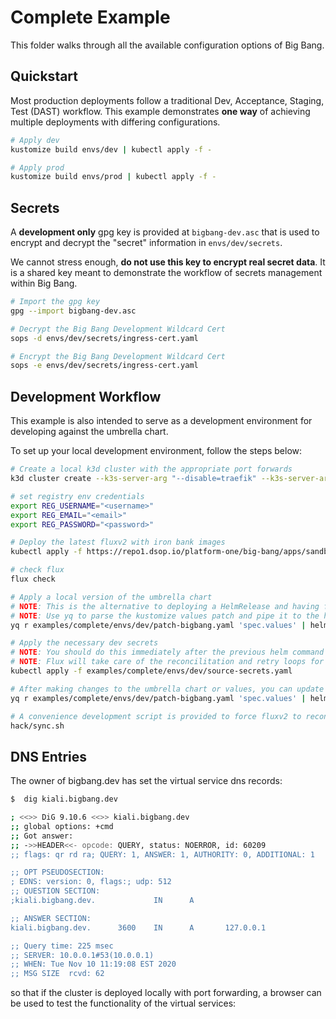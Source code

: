 # Complete Example

This folder walks through all the available configuration options of Big Bang.

## Quickstart

Most production deployments follow a traditional Dev, Acceptance, Staging, Test (DAST) workflow.  This example demonstrates __one way__ of achieving multiple deployments with differing configurations.

```bash
# Apply dev
kustomize build envs/dev | kubectl apply -f -

# Apply prod
kustomize build envs/prod | kubectl apply -f -
```

## Secrets

A __development only__ gpg key is provided at `bigbang-dev.asc` that is used to encrypt and decrypt the "secret" information in `envs/dev/secrets`.

We cannot stress enough, __do not use this key to encrypt real secret data__.  It is a shared key meant to demonstrate the workflow of secrets management within Big Bang.

```bash
# Import the gpg key
gpg --import bigbang-dev.asc

# Decrypt the Big Bang Development Wildcard Cert
sops -d envs/dev/secrets/ingress-cert.yaml

# Encrypt the Big Bang Development Wildcard Cert
sops -e envs/dev/secrets/ingress-cert.yaml
```

## Development Workflow

This example is also intended to serve as a development environment for developing against the umbrella chart.

To set up your local development environment, follow the steps below:

```bash
# Create a local k3d cluster with the appropriate port forwards
k3d cluster create --k3s-server-arg "--disable=traefik" --k3s-server-arg "--disable=metrics-server" -p 80:80@loadbalancer -p 443:443@loadbalancer

# set registry env credentials
export REG_USERNAME="<username>"
export REG_EMAIL="<email>"
export REG_PASSWORD="<password>"

# Deploy the latest fluxv2 with iron bank images
kubectl apply -f https://repo1.dsop.io/platform-one/big-bang/apps/sandbox/fluxv2/-/raw/master/flux-system.yaml

# check flux
flux check

# Apply a local version of the umbrella chart
# NOTE: This is the alternative to deploying a HelmRelease and having flux manage it, we use a local copy to avoid having to commit every change
# NOTE: Use yq to parse the kustomize values patch and pipe it to the helm values
yq r examples/complete/envs/dev/patch-bigbang.yaml 'spec.values' | helm upgrade -i bigbang chart -n bigbang --create-namespace --set registryCredentials.username="${REG_USERNAME}" --set registryCredentials.password="${REG_PASSWORD}" --set registryCredentials.email="${REG_EMAIL}" -f -

# Apply the necessary dev secrets
# NOTE: You should do this immediately after the previous helm command in case there are any secrets that the helm charts require to boot
# NOTE: Flux will take care of the reconcilitation and retry loops for us, it is normal to see resources fail to deploy a few times on boot
kubectl apply -f examples/complete/envs/dev/source-secrets.yaml

# After making changes to the umbrella chart or values, you can update the chart idempotently
yq r examples/complete/envs/dev/patch-bigbang.yaml 'spec.values' | helm upgrade -i bigbang chart -n bigbang --create-namespace --set registryCredentials.username="${REG_USERNAME}" --set registryCredentials.password="${REG_PASSWORD}" --set registryCredentials.email="${REG_EMAIL}" -f -

# A convenience development script is provided to force fluxv2 to reconcile all helmreleases within the cluster
hack/sync.sh
```

## DNS Entries

The owner of bigbang.dev has set the virtual service dns records:

```bash
$  dig kiali.bigbang.dev              

; <<>> DiG 9.10.6 <<>> kiali.bigbang.dev
;; global options: +cmd
;; Got answer:
;; ->>HEADER<<- opcode: QUERY, status: NOERROR, id: 60209
;; flags: qr rd ra; QUERY: 1, ANSWER: 1, AUTHORITY: 0, ADDITIONAL: 1

;; OPT PSEUDOSECTION:
; EDNS: version: 0, flags:; udp: 512
;; QUESTION SECTION:
;kiali.bigbang.dev.             IN      A

;; ANSWER SECTION:
kiali.bigbang.dev.      3600    IN      A       127.0.0.1

;; Query time: 225 msec
;; SERVER: 10.0.0.1#53(10.0.0.1)
;; WHEN: Tue Nov 10 11:19:08 EST 2020
;; MSG SIZE  rcvd: 62
```

so that if the cluster is deployed locally with port forwarding, a browser can be used to test the functionality of the virtual services:
